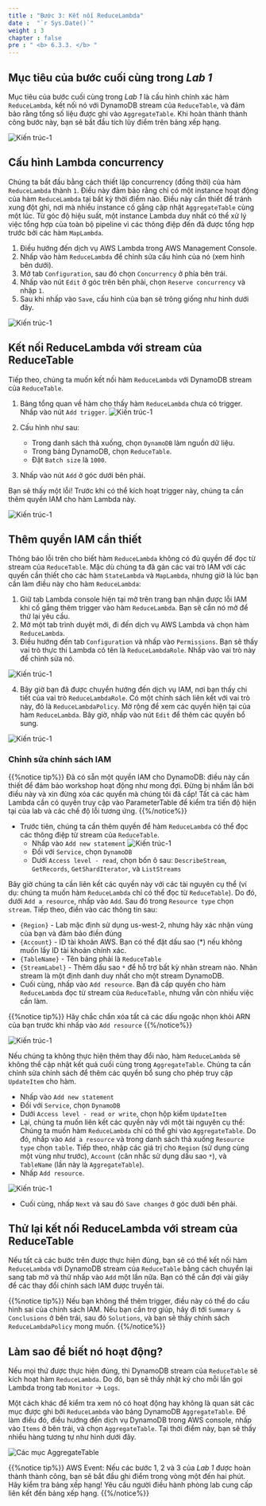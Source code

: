 ```yaml
---
title : "Bước 3: Kết nối ReduceLambda"
date :  "`r Sys.Date()`" 
weight : 3
chapter : false
pre : " <b> 6.3.3. </b> "
---
```


## Mục tiêu của bước cuối cùng trong _Lab 1_

Mục tiêu của bước cuối cùng trong _Lab 1_ là cấu hình chính xác hàm `ReduceLambda`, kết nối nó với DynamoDB stream của `ReduceTable`, và đảm bảo rằng tổng số liệu được ghi vào `AggregateTable`. Khi hoàn thành thành công bước này, bạn sẽ bắt đầu tích lũy điểm trên bảng xếp hạng.

![Kiến trúc-1](/images/6/6.3/10.png)

## Cấu hình Lambda concurrency

Chúng ta bắt đầu bằng cách thiết lập concurrency (đồng thời) của hàm `ReduceLambda` thành `1`. Điều này đảm bảo rằng chỉ có một instance hoạt động của hàm `ReduceLambda` tại bất kỳ thời điểm nào. Điều này cần thiết để tránh xung đột ghi, nơi mà nhiều instance cố gắng cập nhật `AggregateTable` cùng một lúc. Từ góc độ hiệu suất, một instance Lambda duy nhất có thể xử lý việc tổng hợp của toàn bộ pipeline vì các thông điệp đến đã được tổng hợp trước bởi các hàm `MapLambda`.

1. Điều hướng đến dịch vụ AWS Lambda trong AWS Management Console.
2. Nhấp vào hàm `ReduceLambda` để chỉnh sửa cấu hình của nó (xem hình bên dưới).
3. Mở tab `Configuration`, sau đó chọn `Concurrency` ở phía bên trái.
4. Nhấp vào nút `Edit` ở góc trên bên phải, chọn `Reserve concurrency` và nhập `1`.
5. Sau khi nhấp vào `Save`, cấu hình của bạn sẽ trông giống như hình dưới đây.

![Kiến trúc-1](/images/6/6.3/11.png)

## Kết nối ReduceLambda với stream của ReduceTable

Tiếp theo, chúng ta muốn kết nối hàm `ReduceLambda` với DynamoDB stream của `ReduceTable`.

1. Bảng tổng quan về hàm cho thấy hàm `ReduceLambda` chưa có trigger. Nhấp vào nút `Add trigger`. ![Kiến trúc-1](/images/6/6.3/12.png)
   
2. Cấu hình như sau:
   
   - Trong danh sách thả xuống, chọn `DynamoDB` làm nguồn dữ liệu.
   - Trong bảng DynamoDB, chọn `ReduceTable`.
   - Đặt `Batch size` là `1000`.
   
3. Nhấp vào nút `Add` ở góc dưới bên phải.

Bạn sẽ thấy một lỗi! Trước khi có thể kích hoạt trigger này, chúng ta cần thêm quyền IAM cho hàm Lambda này.

![Kiến trúc-1](/images/6/6.3/13.png)

## Thêm quyền IAM cần thiết

Thông báo lỗi trên cho biết hàm `ReduceLambda` không có đủ quyền để đọc từ stream của `ReduceTable`. Mặc dù chúng ta đã gán các vai trò IAM với các quyền cần thiết cho các hàm `StateLambda` và `MapLambda`, nhưng giờ là lúc bạn cần làm điều này cho hàm `ReduceLambda`:

1. Giữ tab Lambda console hiện tại mở trên trang bạn nhận được lỗi IAM khi cố gắng thêm trigger vào hàm `ReduceLambda`. Bạn sẽ cần nó mở để thử lại yêu cầu.
2. Mở một tab trình duyệt mới, đi đến dịch vụ AWS Lambda và chọn hàm `ReduceLambda`.
3. Điều hướng đến tab `Configuration` và nhấp vào `Permissions`. Bạn sẽ thấy vai trò thực thi Lambda có tên là `ReduceLambdaRole`. Nhấp vào vai trò này để chỉnh sửa nó.

![Kiến trúc-1](/images/6/6.3/14.png)

4. Bây giờ bạn đã được chuyển hướng đến dịch vụ IAM, nơi bạn thấy chi tiết của vai trò `ReduceLambdaRole`. Có một chính sách liên kết với vai trò này, đó là `ReduceLambdaPolicy`. Mở rộng để xem các quyền hiện tại của hàm `ReduceLambda`. Bây giờ, nhấp vào nút `Edit` để thêm các quyền bổ sung.

![Kiến trúc-1](/images/6/6.3/15.png)

### Chỉnh sửa chính sách IAM

{{%notice tip%}}
Đã có sẵn một quyền IAM cho DynamoDB: điều này cần thiết để đảm bảo workshop hoạt động như mong đợi. Đừng bị nhầm lẫn bởi điều này và xin đừng xóa các quyền mà chúng tôi đã cấp! Tất cả các hàm Lambda cần có quyền truy cập vào ParameterTable để kiểm tra tiến độ hiện tại của lab và các chế độ lỗi tương ứng.
{{%/notice%}}

- Trước tiên, chúng ta cần thêm quyền để hàm `ReduceLambda` có thể đọc các thông điệp từ stream của `ReduceTable`.
  - Nhấp vào `Add new statement` ![Kiến trúc-1](/images/6/6.3/16.png)
  - Đối với `Service`, chọn `DynamoDB`
  - Dưới `Access level - read`, chọn bốn ô sau: `DescribeStream`, `GetRecords`, `GetShardIterator`, và `ListStreams`

Bây giờ chúng ta cần liên kết các quyền này với các tài nguyên cụ thể (ví dụ: chúng ta muốn hàm `ReduceLambda` chỉ có thể đọc từ `ReduceTable`). Do đó, dưới `Add a resource`, nhấp vào `Add`. Sau đó trong `Resource type` chọn `stream`. Tiếp theo, điền vào các thông tin sau:

- `{Region}` - Lab mặc định sử dụng us-west-2, nhưng hãy xác nhận vùng của bạn và đảm bảo điền đúng
- `{Account}` - ID tài khoản AWS. Bạn có thể đặt dấu sao (*) nếu không muốn lấy ID tài khoản chính xác.
- `{TableName}` - Tên bảng phải là `ReduceTable`
- `{StreamLabel}` - Thêm dấu sao `*` để hỗ trợ bất kỳ nhãn stream nào. Nhãn stream là một định danh duy nhất cho một stream DynamoDB.
- Cuối cùng, nhấp vào `Add resource`. Bạn đã cấp quyền cho hàm `ReduceLambda` đọc từ stream của `ReduceTable`, nhưng vẫn còn nhiều việc cần làm.

{{%notice tip%}}
Hãy chắc chắn xóa tất cả các dấu ngoặc nhọn khỏi ARN của bạn trước khi nhấp vào `Add resource`
{{%/notice%}}

![Kiến trúc-1](/images/6/6.3/17.png)

Nếu chúng ta không thực hiện thêm thay đổi nào, hàm `ReduceLambda` sẽ không thể cập nhật kết quả cuối cùng trong `AggregateTable`. Chúng ta cần chỉnh sửa chính sách để thêm các quyền bổ sung cho phép truy cập `UpdateItem` cho hàm.

- Nhấp vào `Add new statement`
- Đối với `Service`, chọn `DynamoDB`
- Dưới `Access level - read or write`, chọn hộp kiểm `UpdateItem`
- Lại, chúng ta muốn liên kết các quyền này với một tài nguyên cụ thể: Chúng ta muốn hàm `ReduceLambda` chỉ có thể ghi vào `AggregateTable`. Do đó, nhấp vào `Add a resource` và trong danh sách thả xuống `Resource type` chọn `table`. Tiếp theo, nhập các giá trị cho `Region` (sử dụng cùng một vùng như trước), `Account` (cân nhắc sử dụng dấu sao `*`), và `TableName` (lần này là `AggregateTable`).
- Nhấp `Add resource`.

![Kiến trúc-1](/images/6/6.3/18.png)

- Cuối cùng, nhấp `Next` và sau đó `Save changes` ở góc dưới bên phải.

## Thử lại kết nối ReduceLambda với stream của ReduceTable

Nếu tất cả các bước trên được thực hiện đúng, bạn sẽ có thể kết nối hàm `ReduceLambda` với DynamoDB stream của `ReduceTable` bằng cách chuyển lại sang tab mở và thử nhấp vào `Add` một lần nữa. Bạn có thể cần đợi vài giây để các thay đổi chính sách IAM được truyền tải.

{{%notice tip%}}
Nếu bạn không thể thêm trigger, điều này có thể do cấu hình sai của chính sách IAM. Nếu bạn cần trợ giúp, hãy đi tới `Summary & Conclusions` ở bên trái, sau đó `Solutions`, và bạn sẽ thấy chính sách `ReduceLambdaPolicy` mong muốn.
{{%/notice%}}

## Làm sao để biết nó hoạt động?

Nếu mọi thứ được thực hiện đúng, thì DynamoDB stream của `ReduceTable` sẽ kích hoạt hàm `ReduceLambda`. Do đó, bạn sẽ thấy nhật ký cho mỗi lần gọi Lambda trong tab `Monitor` -> `Logs`.

Một cách khác để kiểm tra xem nó có hoạt động hay không là quan sát các mục được ghi bởi `ReduceLambda` vào bảng DynamoDB `AggregateTable`. Để làm điều đó, điều hướng đến dịch vụ DynamoDB trong AWS console, nhấp vào `Items` ở bên trái, và chọn `AggregateTable`. Tại thời điểm này, bạn sẽ thấy nhiều hàng tương tự như hình dưới đây.

![Các mục AggregateTable](/images/6/6.3/19.png)

{{%notice tip%}}
AWS Event: Nếu các bước 1, 2 và 3 của _Lab 1_ được hoàn thành thành công, bạn sẽ bắt đầu ghi điểm trong vòng một đến hai phút. Hãy kiểm tra bảng xếp hạng! Yêu cầu người điều hành phòng lab cung cấp liên kết đến bảng xếp hạng.
{{%/notice%}}